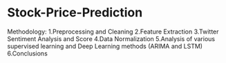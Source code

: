 # Stock-Price-Prediction
Methodology:
1.Preprocessing and Cleaning
2.Feature Extraction
3.Twitter Sentiment Analysis and Score
4.Data Normalization
5.Analysis of various supervised learning and Deep Learning methods (ARIMA and LSTM)
6.Conclusions
